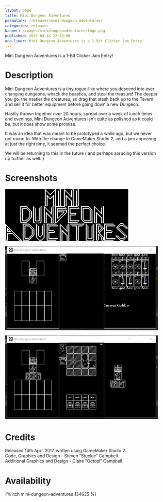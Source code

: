 ```yaml
---
layout: page
title: Mini Dungeon Adventures
permalink: /releases/mini-dungeon-adventures/
categories: releases
banner: /images/minidungeonadventures/logo.png
published: 2017-04-14 22:55:00
one-liner: Mini Dungeon Adventures is a 1-Bit Clicker Jam Entry!
---
```


Mini Dungeon Adventures is a 1-Bit Clicker Jam Entry!

# Description

Mini Dungeon Adventures is a tiny rogue-like where you descend into ever changing dungeons, whack the beasties, and steal the treasure!
The deeper you go, the nastier the creatures, so drag that stash back up to the Tavern and sell it for better equipment before going down a new Dungeon.

Hastily thrown together over 20 hours, spread over a week of lunch times and evenings, Mini Dungeon Adventures isn't quite as polished as it could be, but it does show some promise.

It was an idea that was meant to be prototyped a while ago, but we never got round to. With the change to GameMaker Studio 2, and a jam appearing at just the right time, it seemed the perfect choice.

We will be returning to this in the future ( and perhaps sprucing this version up further as well. )

# Screenshots

![Logo](/images/minidungeonadventures/logo.png)

![Screen1](/images/minidungeonadventures/screen1.png)

![Screen2](/images/minidungeonadventures/screen2.png)

# Credits

Released 14th April 2017, written using GameMaker Studio 2.<br />
Code, Graphics and Design - Steven “Stuckie” Campbell<br />
Additional Graphics and Design - Claire “Octopi” Campbell

# Availability

{% itch mini-dungeon-adventures 134635 %}

[minild]: http://ludumdare.com/compo/minild-67/?action=preview&uid=267
